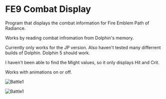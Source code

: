 # FE9 Combat Display

Program that displays the combat information for Fire Emblem Path of Radiance.

Works by reading combat infromation from Dolphin's memory.

Currently only works for the JP version. Also haven't tested many differrent builds of Dolphin. Dolphin 5 should work.

I haven't been able to find the Might values, so it only displays Hit and Crit.

Works with animations on or off.

![Battle1](https://cdn.discordapp.com/attachments/375840846228094979/1054252405786685471/battle.png)


![Battle1](https://cdn.discordapp.com/attachments/375840846228094979/1054257341828177971/battle2.png)
